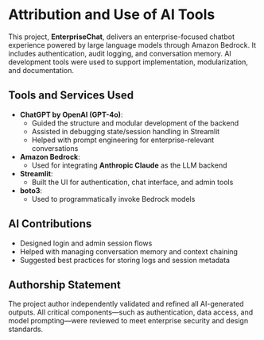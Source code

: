 # Attribution and Use of AI Tools

This project, **EnterpriseChat**, delivers an enterprise-focused chatbot experience powered by large language models through Amazon Bedrock. It includes authentication, audit logging, and conversation memory. AI development tools were used to support implementation, modularization, and documentation.

## Tools and Services Used

- **ChatGPT by OpenAI (GPT-4o)**:
  - Guided the structure and modular development of the backend
  - Assisted in debugging state/session handling in Streamlit
  - Helped with prompt engineering for enterprise-relevant conversations
- **Amazon Bedrock**:
  - Used for integrating **Anthropic Claude** as the LLM backend
- **Streamlit**:
  - Built the UI for authentication, chat interface, and admin tools
- **boto3**:
  - Used to programmatically invoke Bedrock models

## AI Contributions

- Designed login and admin session flows
- Helped with managing conversation memory and context chaining
- Suggested best practices for storing logs and session metadata

## Authorship Statement

The project author independently validated and refined all AI-generated outputs. All critical components—such as authentication, data access, and model prompting—were reviewed to meet enterprise security and design standards. 
